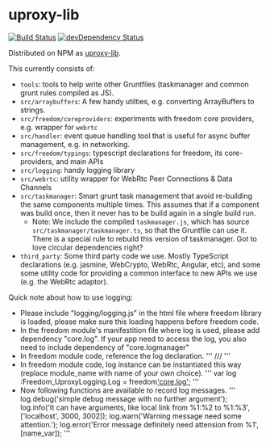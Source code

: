 # uproxy-lib

[![Build Status](https://travis-ci.org/uProxy/uproxy-lib.svg?branch=master)](https://travis-ci.org/uProxy/uproxy-lib) [![devDependency Status](https://david-dm.org/uProxy/uproxy-lib/dev-status.svg)](https://david-dm.org/uProxy/uproxy-lib#info=devDependencies)

Distributed on NPM as [uproxy-lib](https://www.npmjs.org/package/uproxy-lib).

This currently consists of:

 * `tools`: tools to help write other Gruntfiles (taskmanager and common grunt rules compiled as JS).
 * `src/arraybuffers`: A few handy utilties, e.g. converting ArrayBuffers to strings.
 * `src/freedom/coreproviders`: experiments with freedom core providers, e.g. wrapper for `webrtc`
 * `src/handler`: event queue handling tool that is useful for async buffer management, e.g. in networking.
 * `src/freedom/typings`: typescript declarations for freedom, its core-providers, and main APIs
 * `src/logging`: handy logging library
 * `src/webrtc`: utility wrapper for WebRtc Peer Connections & Data Channels
 * `src/taskmanager`: Smart grunt task management that avoid re-building the same components multiple times. This assumes that if a component was build once, then it never has to be build again in a single build run.
   * Note: We include the compiled `taskmanager.js`, which has source `src/taskmanager/taskmanager.ts`, so that the Gruntfile can use it. There is a special rule to rebuild this version of taskmanager. Got to love circular dependencies right?
 * `third_party`: Some third party code we use. Mostly TypeScript declarations (e.g. jasmine, WebCrypto, WebRtc, Angular, etc), and some some utility code for providing a common interface to new APIs we use (e.g. the WebRtc adaptor).


Quick note about how to use logging:

* Please include "logging/logging.js" in the html file where freedom library is loaded, please make sure this loading happens before freedom code.
* In the freedom module's manifestition file where log is used, please add dependency "core.log". If your app need to access the log, you also need to include dependency of "core.logmanager"
* In freedom module code, reference the log declaration.
'''
/// <reference path="../../../freedom/coreproviders/uproxylogging.d.ts" />
'''
* In freedom module code, log instance can be instantiated this way (replace module_name with name of your own choice). 
'''
  var log :Freedom_UproxyLogging.Log = freedom['core.log']('module_name');
'''
* Now following functions are available to record log messages. 
'''
 log.debug('simple debug message with no further argument');
 log.info('It can have arguments, like local link from %1:%2 to %1:%3', ['localhost', 3000, 3002]);
 log.warn('Warning message need some attention.');
 log.error('Error message definitely need attension from %1', [name_var]);
'''